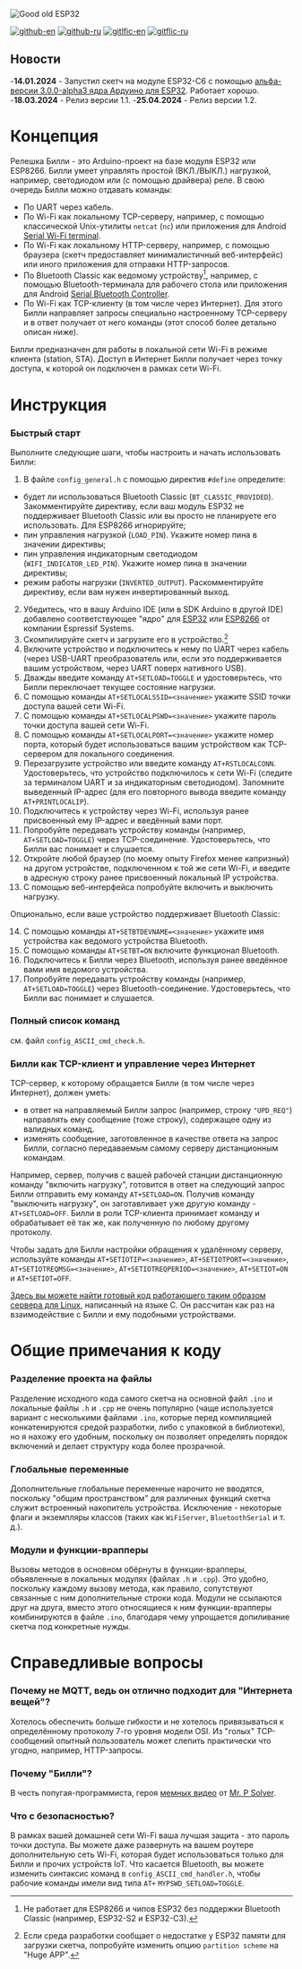 ![Good old ESP32](https://i.imgur.com/U5nZ8fW.png)

[![github-en](https://img.shields.io/badge/github-en-blue)](https://github.com/ErlingSigurdson/Billy_the_Relay/blob/main/README.md)
[![github-ru](https://img.shields.io/badge/github-ru-blue)](https://github.com/ErlingSigurdson/Billy_the_Relay/blob/main/README.ru.md)
[![gitlfic-en](https://img.shields.io/badge/gitflic-en-red)](https://gitflic.ru/project/efimov-d-v/billy_the_relay/blob?file=README.md&branch=main)
[![gitflic-ru](https://img.shields.io/badge/gitflic-ru-red)](https://gitflic.ru/project/efimov-d-v/billy_the_relay/blob?file=README.ru.md&branch=main)

## Новости

-**14.01.2024** - Запустил скетч на модуле ESP32-C6 с помощью [альфа-версии 3.0.0-alpha3 ядра Ардуино для ESP32](https://github.com/espressif/arduino-esp32/milestone/4).
Работает хорошо.
-**18.03.2024** - Релиз версии 1.1.
-**25.04.2024** - Релиз версии 1.2.

# Концепция
Релешка Билли - это Arduino-проект на базе модуля ESP32 или ESP8266. Билли умеет управлять простой (ВКЛ./ВЫКЛ.) нагрузкой, например, светодиодом или (с помощью драйвера) реле.
В свою очередь Билли можно отдавать команды:
- По UART через кабель.
- По Wi-Fi как локальному TCP-серверу, например, с помощью классической Unix-утилиты `netcat` (`nc`) или приложения для Android [Serial Wi-Fi terminal](https://serial-wifi-terminal.en.softonic.com/android).   
- По Wi-Fi как локальному HTTP-серверу, например, с помощью браузера (скетч предоставляет минималистичный веб-интерфейс) или иного приложения для отправки HTTP-запросов.
- По Bluetooth Classic как ведомому устройству[^1], например, с помощью Bluetooth-терминала для рабочего стола или приложения для Android [Serial Bluetooth Controller](https://bluetooth-serial-controller.en.softonic.com/android).
- По Wi-Fi как TCP-клиенту (в том числе через Интернет). Для этого Билли направляет запросы специально настроенному TCP-серверу и в ответ получает от него команды (этот способ более детально описан ниже).

Билли предназначен для работы в локальной сети Wi-Fi в режиме клиента (station, STA). Доступ в Интернет Билли получает через точку доступа, к которой он подключен в рамках сети Wi-Fi.

# Инструкция
### Быстрый старт
Выполните следующие шаги, чтобы настроить и начать использовать Билли:
1. В файле `config_general.h` с помощью директив `#define` определите:
- будет ли использоваться Bluetooth Classic (`BT_CLASSIC_PROVIDED`). Закомментируйте директиву, если ваш модуль ESP32 не поддерживает Bluetooth Classic или вы просто не планируете его использовать. Для ESP8266 игнорируйте;
- пин управления нагрузкой (`LOAD_PIN`). Укажите номер пина в значении директивы;
- пин управления индикаторным светодиодом (`WIFI_INDICATOR_LED_PIN`). Укажите номер пина в значении директивы;
- режим работы нагрузки (`INVERTED_OUTPUT`). Раскомментируйте директиву, если вам нужен инвертированный выход.
2. Убедитесь, что в вашу Arduino IDE (или в SDK Arduino в другой IDE) добавлено соответствующее "ядро" для [ESP32](https://github.com/espressif/arduino-esp32) или [ESP8266](https://github.com/esp8266/Arduino) от компании Espressif Systems.
3. Скомпилируйте скетч и загрузите его в устройство.[^2]
4. Включите устройство и подключитесь к нему по UART через кабель (через USB-UART преобразователь или, если это поддерживается вашим устройством, через UART поверх нативного USB).
5. Дважды введите команду `AT+SETLOAD=TOGGLE` и удостоверьтесь, что Билли переключает текущее состояние нагрузки.
6. С помощью команды `AT+SETLOCALSSID=<значение>` укажите SSID точки доступа вашей сети Wi-Fi.
7. С помощью команды `AT+SETLOCALPSWD=<значение>` укажите пароль точки доступа вашей сети Wi-Fi.
8. С помощью команды `AT+SETLOCALPORT=<значение>` укажите номер порта, который будет использоваться вашим устройством как TCP-сервером для локального соединения.
9. Перезагрузите устройство или введите команду `AT+RSTLOCALCONN`. Удостоверьтесь, что устройство подключилось к сети Wi-Fi (следите за терминалом UART и за индикаторным светодиодом). Запомните выведенный IP-адрес (для его повторного вывода введите команду `AT+PRINTLOCALIP`).
10. Подключитесь к устройству через Wi-Fi, используя ранее присвоенный ему IP-адрес и введённый вами порт.
11. Попробуйте передавать устройству команды (например, `AT+SETLOAD=TOGGLE`) через TCP-соединение. Удостоверьтесь, что Билли вас понимает и слушается.
12. Откройте любой браузер (по моему опыту Firefox менее капризный) на другом устройстве, подключенном к той же сети Wi-Fi, и введите в адресную строку ранее присвоенный локальный IP устройства.
13. С помощью веб-интерфейса попробуйте включить и выключить нагрузку.

Опционально, если ваше устройство поддерживает Bluetooth Classic:

14. С помощью команды `AT+SETBTDEVNAME=<значение>` укажите имя устройства как ведомого устройства Bluetooth.
15. С помощью команды `AT+SETBT=ON` включите функционал Bluetooth.
16. Подключитесь к Билли через Bluetooth, используя ранее введённое вами имя ведомого устройства.
17. Попробуйте передавать устройству команды (например, `AT+SETLOAD=TOGGLE`) через Bluetooth-соединение. Удостоверьтесь, что Билли вас понимает и слушается.

### Полный список команд
см. файл `config_ASCII_cmd_check.h`.

### Билли как TCP-клиент и управление через Интернет
TCP-сервер, к которому обращается Билли (в том числе через Интернет), должен уметь:
- в ответ на направляемый Билли запрос (например, строку `"UPD_REQ"`) направлять ему сообщение (тоже строку), содержащее одну из валидных команд.
- изменять сообщение, заготовленное в качестве ответа на запрос Билли, согласно передаваемым самому серверу дистанционным командам.

Например, сервер, получив с вашей рабочей станции дистанционную команду "включить нагрузку", готовится в ответ на следующий запрос Билли отправить ему команду `AT+SETLOAD=ON`. Получив команду "выключить нагрузку", он заготавливает уже другую команду - `AT+SETLOAD=OFF`. Билли в роли TCP-клиента принимает команду и обрабатывает её так же, как полученную по любому другому протоколу.

Чтобы задать для Билли настройки обращения к удалённому серверу, используйте команды `AT+SETIOTIP=<значение>`, `AT+SETIOTPORT=<значение>`, `AT+SETIOTREQMSG=<значение>`, `AT+SETIOTREQPERIOD=<значение>`, `AT+SETIOT=ON` и `AT+SETIOT=OFF`.

[Здесь вы можете найти готовый код работающего таким образом сервера для Linux](https://github.com/ErlingSigurdson/server0451/tree/main), написанный на языке С. Он рассчитан как раз на взаимодействие с Билли и ему подобными устройствами.

# Общие примечания к коду
### Разделение проекта на файлы
Разделение исходного кода самого скетча на основной файл `.ino` и локальные файлы `.h` и `.cpp` не очень популярно (чаще используется вариант с несколькими файлами `.ino`, которые перед компиляцией конкатенируются средой разработки, либо с упаковкой в библиотеки), но я нахожу его удобным, поскольку он позволяет определять порядок включений и делает структуру кода более прозрачной.

### Глобальные переменные
Дополнительные глобальные переменные нарочито не вводятся, поскольку "общим пространством" для различных функций скетча служит встроенный накопитель устройства. Исключение - некоторые флаги и экземпляры классов (таких как `WiFiServer`, `BluetoothSerial` и т. д.).

### Модули и функции-врапперы
Вызовы методов в основном обёрнуты в функции-врапперы, объявленные в локальных модулях (файлах `.h` и `.cpp`). Это удобно, поскольку каждому вызову метода, как правило, сопутствуют связанные с ним дополнительные строки кода.
Модули не ссылаются друг на друга, вместо этого относящиеся к ним функции-врапперы комбинируются в файле `.ino`, благодаря чему упрощается допиливание скетча под конкретные нужды.

# Справедливые вопросы
### Почему не MQTT, ведь он отлично подходит для "Интернета вещей"?
Хотелось обеспечить больше гибкости и не хотелось привязываться к определённому протоколу 7-го уровня модели OSI. Из "голых" TCP-сообщений опытный пользователь может слепить практически что угодно, например, HTTP-запросы.

### Почему "Билли"?
В честь попугая-программиста, героя [мемных видео](https://www.youtube.com/watch?v=0MhVkKHYUAY&list=PLkdGijFCNuVmu35l6EJxdvsvf7xj4EQVf&index=21) от [Mr. P Solver](https://www.youtube.com/c/mrpsolver).

### Что с безопасностью?
В рамках вашей домашней сети Wi-Fi ваша лучшая защита - это пароль точки доступа. Вы можете даже развернуть на вашем роутере дополнительную сеть Wi-Fi, которая будет использоваться только для Билли и прочих устройств IoT.
Что касается Bluetooth, вы можете изменить синтаксис команд в `config_ASCII_cmd_handler.h`, чтобы рабочие команды имели вид типа `AT+` `MYPSWD_SETLOAD=TOGGLE`.

[^1]: Не работает для ESP8266 и чипов ESP32 без поддержки Bluetooth Classic (например, ESP32-S2 и ESP32-C3).
[^2]: Если среда разработки сообщает о недостатке у ESP32 памяти для загрузки скетча, попробуйте изменить опцию `partition scheme` на "Huge APP".
